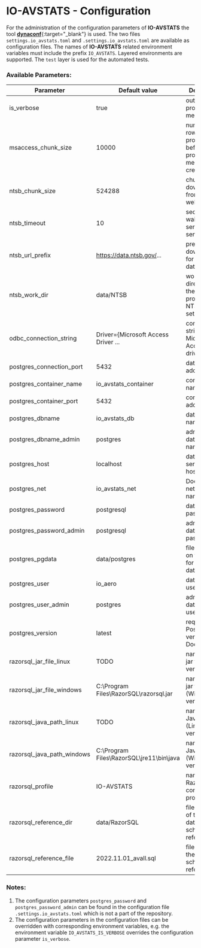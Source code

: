 # IO-AVSTATS - Configuration

For the administration of the configuration parameters of **IO-AVSTATS** the tool [**dynaconf**](https://www.dynaconf.com){:target="_blank"} is used.
The two files `settings.io_avstats.toml` and `.settings.io_avstats.toml` are available as configuration files.
The names of **IO-AVSTATS** related environment variables must include the prefix `IO_AVSTATS`.
Layered environments are supported.
The `test` layer is used for the automated tests.

### Available Parameters:

| Parameter                  | Default value                                 | Description                                                   |
|----------------------------|-----------------------------------------------|---------------------------------------------------------------|
| is_verbose                 | true                                          | output of progress messages                                   |
| msaccess_chunk_size        | 10000                                         | number of rows processed before a progress message is created |
| ntsb_chunk_size            | 524288                                        | chunk size for download from NTSB website                     |
| ntsb_timeout               | 10                                            | seconds to wait for the server to send data                   |
| ntsb_url_prefix            | https://data.ntsb.gov/...                     | prefix of the download link for the NTSB data sets            |
| ntsb_work_dir              | data/NTSB                                     | working directory for the processing of NTSB data sets        |
| odbc_connection_string     | Driver={Microsoft Access Driver ...           | connection string for the Microsoft Access ODBC driver        |
| postgres_connection_port   | 5432                                          | databasse IP address                                          |
| postgres_container_name    | io_avstats_container                          | container name                                                |
| postgres_container_port    | 5432                                          | container IP address                                          |
| postgres_dbname            | io_avstats_db                                 | database name                                                 |
| postgres_dbname_admin      | postgres                                      | administration database name                                  |
| postgres_host              | localhost                                     | database server hostname                                      |
| postgres_net               | io_avstats_net                                | Docker network name                                           |
| postgres_password          | postgresql                                    | database password                                             |
| postgres_password_admin    | postgresql                                    | administration database password                              |
| postgres_pgdata            | data/postgres                                 | file directory on the host for the database files             |
| postgres_user              | io_aero                                       | database username                                             |
| postgres_user_admin        | postgres                                      | administration database username                              |
| postgres_version           | latest                                        | requested PostgreSQL version from DockerHub                   |
| razorsql_jar_file_linux    | TODO                                          | name of the jar file (Linux version)                          |
| razorsql_jar_file_windows  | C:\\Program Files\\RazorSQL\\razorsql.jar     | name of the jar file (Windows version)                        |
| razorsql_java_path_linux   | TODO                                          | name of the Java file (Linux version)                         |
| razorsql_java_path_windows | C:\\Program Files\\RazorSQL\\jre11\\bin\\java | name of the Java file (Windows version)                       |
| razorsql_profile           | IO-AVSTATS                                    | name of the RazorSQL connection profile                       |
| razorsql_reference_dir     | data/RazorSQL                                 | file directory of the database schema reference file          |
| razorsql_reference_file    | 2022.11.01_avall.sql                          | file name of the database schema reference file               |

### Notes:

1. The configuration parameters `postgres_password` and `postgres_password_admin` can be found in the configuration file `.settings.io_avstats.toml` which is not a part of the repository.
2. The configuration parameters in the configuration files can be overridden with corresponding environment variables, e.g. the environment variable `IO_AVSTATS_IS_VERBOSE` overrides the configuration parameter `is_verbose`. 
